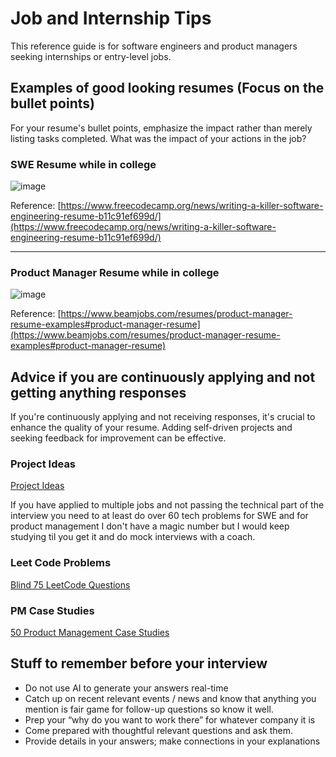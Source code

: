 # Job and Internship Tips

This reference guide is for software engineers and product managers seeking internships or entry-level jobs.


## Examples of good looking resumes (Focus on the bullet points)

For your resume's bullet points, emphasize the impact rather than merely listing tasks completed. What was the impact of your actions in the job?


### SWE Resume while in college

![image](https://github.com/mikewash/job-and-internship-tips/assets/3858922/2c6af65b-1f63-4402-91f4-a4c46d8c50ff)

Reference: [https://www.freecodecamp.org/news/writing-a-killer-software-engineering-resume-b11c91ef699d/](https://www.freecodecamp.org/news/writing-a-killer-software-engineering-resume-b11c91ef699d/)

<hr>

### Product Manager Resume while in college

![image](https://github.com/mikewash/job-and-internship-tips/assets/3858922/cce778de-3643-45d6-9bf7-aa5732e30f1d)

Reference: [https://www.beamjobs.com/resumes/product-manager-resume-examples#product-manager-resume](https://www.beamjobs.com/resumes/product-manager-resume-examples#product-manager-resume)


## Advice if you are continuously applying and not getting anything responses

If you're continuously applying and not receiving responses, it's crucial to enhance the quality of your resume. Adding self-driven projects and seeking feedback for improvement can be effective.


### Project Ideas
[Project Ideas](https://arc.dev/developer-blog/programming-project-ideas/)


If you have applied to multiple jobs and not passing the technical part of the interview you need to at least do over 60 tech problems for SWE and for product management I don't have a magic number but I would keep studying til you get it and do mock interviews with a coach. 

### Leet Code Problems
[Blind 75 LeetCode Questions](https://leetcode.com/discuss/general-discussion/460599/blind-75-leetcode-questions)

### PM Case Studies
[50 Product Management Case Studies](https://blog.producter.co/50-product-management-case-studies/)


## Stuff to remember before your interview
- Do not use AI to generate your answers real-time
- Catch up on recent relevant events / news and know that anything you mention is fair game for follow-up questions so know it well.
- Prep your “why do you want to work there” for whatever company it is
- Come prepared with thoughtful relevant questions and ask them.
- Provide details in your answers; make connections in your explanations
